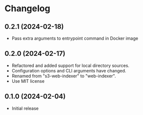 # Changelog

## 0.2.1 (2024-02-18)

* Pass extra arguments to entrypoint command in Docker image

## 0.2.0 (2024-02-17)

* Refactored and added support for local directory sources.
* Configuration options and CLI arguments have changed.
* Renamed from "s3-web-indexer" to "web-indexer".
* Use MIT license

## 0.1.0 (2024-02-04)

* Initial release
